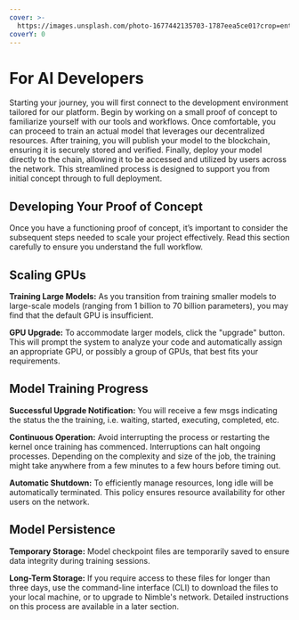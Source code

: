 ```yaml
---
cover: >-
  https://images.unsplash.com/photo-1677442135703-1787eea5ce01?crop=entropy&cs=srgb&fm=jpg&ixid=M3wxOTcwMjR8MHwxfHNlYXJjaHw2fHxBSXxlbnwwfHx8fDE3MTQxMTU1OTB8MA&ixlib=rb-4.0.3&q=85
coverY: 0
---
```


# For AI Developers

Starting your journey, you will first connect to the development environment tailored for our platform. Begin by working on a small proof of concept to familiarize yourself with our tools and workflows. Once comfortable, you can proceed to train an actual model that leverages our decentralized resources. After training, you will publish your model to the blockchain, ensuring it is securely stored and verified. Finally, deploy your model directly to the chain, allowing it to be accessed and utilized by users across the network. This streamlined process is designed to support you from initial concept through to full deployment.

## **Developing Your Proof of Concept**

Once you have a functioning proof of concept, it’s important to consider the subsequent steps needed to scale your project effectively. Read this section carefully to ensure you understand the full workflow.

## **Scaling GPUs**

**Training Large Models:** As you transition from training smaller models to large-scale models (ranging from 1 billion to 70 billion parameters), you may find that the default GPU is insufficient.

**GPU Upgrade:** To accommodate larger models, click the "upgrade" button. This will prompt the system to analyze your code and automatically assign an appropriate GPU, or possibly a group of GPUs, that best fits your requirements.

## **Model Training Progress**

**Successful Upgrade Notification:** You will receive a few msgs indicating the status the the training, i.e. waiting, started,  executing, completed, etc.&#x20;

**Continuous Operation:** Avoid interrupting the process or restarting the kernel once training has commenced. Interruptions can halt ongoing processes. Depending on the complexity and size of the job, the training might take anywhere from a few minutes to a few hours before timing out.&#x20;

**Automatic Shutdown:** To efficiently manage resources, long idle will be automatically terminated. This policy ensures resource availability for other users on the network.

## **Model Persistence**

**Temporary Storage:** Model checkpoint files are temporarily saved to ensure data integrity during training sessions.

**Long-Term Storage:** If you require access to these files for longer than three days, use the command-line interface (CLI) to download the files to your local machine, or to upgrade to Nimble's network. Detailed instructions on this process are available in a later section.
